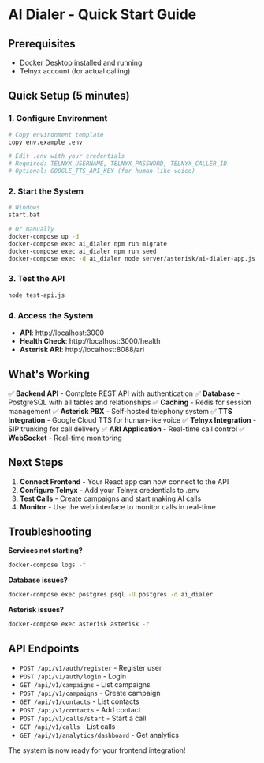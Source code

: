 # AI Dialer - Quick Start Guide

## Prerequisites
- Docker Desktop installed and running
- Telnyx account (for actual calling)

## Quick Setup (5 minutes)

### 1. Configure Environment
```bash
# Copy environment template
copy env.example .env

# Edit .env with your credentials
# Required: TELNYX_USERNAME, TELNYX_PASSWORD, TELNYX_CALLER_ID
# Optional: GOOGLE_TTS_API_KEY (for human-like voice)
```

### 2. Start the System
```bash
# Windows
start.bat

# Or manually
docker-compose up -d
docker-compose exec ai_dialer npm run migrate
docker-compose exec ai_dialer npm run seed
docker-compose exec -d ai_dialer node server/asterisk/ai-dialer-app.js
```

### 3. Test the API
```bash
node test-api.js
```

### 4. Access the System
- **API**: http://localhost:3000
- **Health Check**: http://localhost:3000/health
- **Asterisk ARI**: http://localhost:8088/ari

## What's Working

✅ **Backend API** - Complete REST API with authentication
✅ **Database** - PostgreSQL with all tables and relationships
✅ **Caching** - Redis for session management
✅ **Asterisk PBX** - Self-hosted telephony system
✅ **TTS Integration** - Google Cloud TTS for human-like voice
✅ **Telnyx Integration** - SIP trunking for call delivery
✅ **ARI Application** - Real-time call control
✅ **WebSocket** - Real-time monitoring

## Next Steps

1. **Connect Frontend** - Your React app can now connect to the API
2. **Configure Telnyx** - Add your Telnyx credentials to .env
3. **Test Calls** - Create campaigns and start making AI calls
4. **Monitor** - Use the web interface to monitor calls in real-time

## Troubleshooting

**Services not starting?**
```bash
docker-compose logs -f
```

**Database issues?**
```bash
docker-compose exec postgres psql -U postgres -d ai_dialer
```

**Asterisk issues?**
```bash
docker-compose exec asterisk asterisk -r
```

## API Endpoints

- `POST /api/v1/auth/register` - Register user
- `POST /api/v1/auth/login` - Login
- `GET /api/v1/campaigns` - List campaigns
- `POST /api/v1/campaigns` - Create campaign
- `GET /api/v1/contacts` - List contacts
- `POST /api/v1/contacts` - Add contact
- `POST /api/v1/calls/start` - Start a call
- `GET /api/v1/calls` - List calls
- `GET /api/v1/analytics/dashboard` - Get analytics

The system is now ready for your frontend integration!
